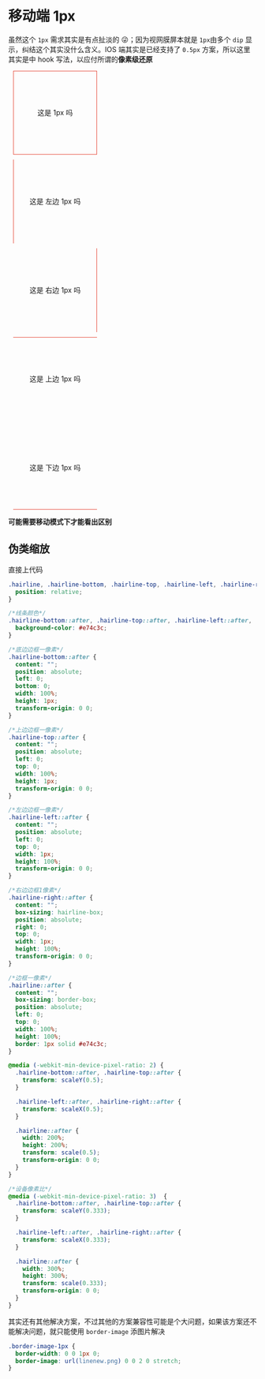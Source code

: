 # 移动端 1px

虽然这个 `1px` 需求其实是有点扯淡的 😜；因为视网膜屏本就是 `1px`由多个 `dip` 显示，纠结这个其实没什么含义。IOS 端其实是已经支持了 `0.5px` 方案，所以这里其实是中 hook 写法，以应付所谓的**像素级还原**

<style>
.hairline, .hairline-bottom, .hairline-top, .hairline-left, .hairline-right {
  position: relative;
}

/*线条颜色*/
.hairline-bottom::after, .hairline-top::after, .hairline-left::after, .hairline-right::after {
  background-color: #e74c3c;
}

/*底边边框一像素*/
.hairline-bottom::after {
  content: "";
  position: absolute;
  left: 0;
  bottom: 0;
  width: 100%;
  height: 1px;
  transform-origin: 0 0;
}

/*上边边框一像素*/
.hairline-top::after {
  content: "";
  position: absolute;
  left: 0;
  top: 0;
  width: 100%;
  height: 1px;
  transform-origin: 0 0;
}

/*左边边框一像素*/
.hairline-left::after {
  content: "";
  position: absolute;
  left: 0;
  top: 0;
  width: 1px;
  height: 100%;
  transform-origin: 0 0;
}

/*右边边框1像素*/
.hairline-right::after {
  content: "";
  box-sizing: hairline-box;
  position: absolute;
  right: 0;
  top: 0;
  width: 1px;
  height: 100%;
  transform-origin: 0 0;
}

/*边框一像素*/
.hairline::after {
  content: "";
  box-sizing: border-box;
  position: absolute;
  left: 0;
  top: 0;
  width: 100%;
  height: 100%;
  border: 1px solid #e74c3c;
}

@media (-webkit-min-device-pixel-ratio: 2) {
  .hairline-bottom::after, .hairline-top::after {
    transform: scaleY(0.5);
  }

  .hairline-left::after, .hairline-right::after {
    transform: scaleX(0.5);
  }

  .hairline::after {
    width: 200%;
    height: 200%;
    transform: scale(0.5);
    transform-origin: 0 0;
  }
}

/*设备像素比*/
@media (-webkit-min-device-pixel-ratio: 3)  {
  .hairline-bottom::after, .hairline-top::after {
    transform: scaleY(0.333);
  }

  .hairline-left::after, .hairline-right::after {
    transform: scaleX(0.333);
  }

  .hairline::after {
    width: 300%;
    height: 300%;
    transform: scale(0.333);
    transform-origin: 0 0;
  }
}
.sj3 {
  width: 150px;
  height: 150px;
  margin: 10px;
  padding: 10px;
  text-align: center;
  line-height: 150px;
  font-size: 14px;
}
</style>
<div class="sj3 hairline">这是 1px 吗</div>
<div class="sj3 hairline-left">这是 左边 1px 吗</div>
<div class="sj3 hairline-right">这是 右边 1px 吗</div>
<div class="sj3 hairline-top">这是 上边 1px 吗</div>
<div class="sj3 hairline-bottom">这是 下边 1px 吗</div>

**可能需要移动模式下才能看出区别**

## 伪类缩放

直接上代码

```css
.hairline, .hairline-bottom, .hairline-top, .hairline-left, .hairline-right {
  position: relative;
}

/*线条颜色*/
.hairline-bottom::after, .hairline-top::after, .hairline-left::after, .hairline-right::after {
  background-color: #e74c3c;
}

/*底边边框一像素*/
.hairline-bottom::after {
  content: "";
  position: absolute;
  left: 0;
  bottom: 0;
  width: 100%;
  height: 1px;
  transform-origin: 0 0;
}

/*上边边框一像素*/
.hairline-top::after {
  content: "";
  position: absolute;
  left: 0;
  top: 0;
  width: 100%;
  height: 1px;
  transform-origin: 0 0;
}

/*左边边框一像素*/
.hairline-left::after {
  content: "";
  position: absolute;
  left: 0;
  top: 0;
  width: 1px;
  height: 100%;
  transform-origin: 0 0;
}

/*右边边框1像素*/
.hairline-right::after {
  content: "";
  box-sizing: hairline-box;
  position: absolute;
  right: 0;
  top: 0;
  width: 1px;
  height: 100%;
  transform-origin: 0 0;
}

/*边框一像素*/
.hairline::after {
  content: "";
  box-sizing: border-box;
  position: absolute;
  left: 0;
  top: 0;
  width: 100%;
  height: 100%;
  border: 1px solid #e74c3c;
}

@media (-webkit-min-device-pixel-ratio: 2) {
  .hairline-bottom::after, .hairline-top::after {
    transform: scaleY(0.5);
  }

  .hairline-left::after, .hairline-right::after {
    transform: scaleX(0.5);
  }

  .hairline::after {
    width: 200%;
    height: 200%;
    transform: scale(0.5);
    transform-origin: 0 0;
  }
}

/*设备像素比*/
@media (-webkit-min-device-pixel-ratio: 3)  {
  .hairline-bottom::after, .hairline-top::after {
    transform: scaleY(0.333);
  }

  .hairline-left::after, .hairline-right::after {
    transform: scaleX(0.333);
  }

  .hairline::after {
    width: 300%;
    height: 300%;
    transform: scale(0.333);
    transform-origin: 0 0;
  }
}
```

其实还有其他解决方案，不过其他的方案兼容性可能是个大问题，如果该方案还不能解决问题，就只能使用 `border-image` 添图片解决

```css
.border-image-1px {
  border-width: 0 0 1px 0;
  border-image: url(linenew.png) 0 0 2 0 stretch;
}
```
